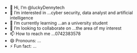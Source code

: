 - 👋 Hi, I’m @luckyDennytech
- 👀 I’m interested in ...cyber security, data analyst and artificial intelligence 
- 🌱 I’m currently learning ...an a university student 
- 💞️ I’m looking to collaborate on ...the area of my interest 
- 📫 How to reach me ...0742383578
- 😄 Pronouns: ...
- ⚡ Fun fact: ...

<!---
luckyDennytech/luckyDennytech is a ✨ special ✨ repository because its `README.md` (this file) appears on your GitHub profile.
You can click the Preview link to take a look at your changes.
--->
